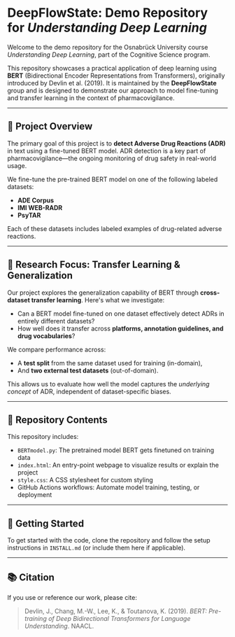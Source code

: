

# DeepFlowState: Demo Repository for *Understanding Deep Learning*

Welcome to the demo repository for the Osnabrück University course *Understanding Deep Learning*, part of the Cognitive Science program.

This repository showcases a practical application of deep learning using **BERT** (Bidirectional Encoder Representations from Transformers), originally introduced by Devlin et al. (2019). It is maintained by the **DeepFlowState** group and is designed to demonstrate our approach to model fine-tuning and transfer learning in the context of pharmacovigilance.

---

## 🧠 Project Overview

The primary goal of this project is to **detect Adverse Drug Reactions (ADR)** in text using a fine-tuned BERT model. ADR detection is a key part of pharmacovigilance—the ongoing monitoring of drug safety in real-world usage.

We fine-tune the pre-trained BERT model on one of the following labeled datasets:

* **ADE Corpus**
* **IMI WEB-RADR**
* **PsyTAR**

Each of these datasets includes labeled examples of drug-related adverse reactions.

---

## 🔬 Research Focus: Transfer Learning & Generalization

Our project explores the generalization capability of BERT through **cross-dataset transfer learning**. Here's what we investigate:

* Can a BERT model fine-tuned on one dataset effectively detect ADRs in entirely different datasets?
* How well does it transfer across **platforms, annotation guidelines, and drug vocabularies**?

We compare performance across:

* A **test split** from the same dataset used for training (in-domain),
* And **two external test datasets** (out-of-domain).

This allows us to evaluate how well the model captures the *underlying concept* of ADR, independent of dataset-specific biases.

---

## 📁 Repository Contents

This repository includes:
* `BERTmodel.py`: The pretrained model BERT gets finetuned on training data
* `index.html`: An entry-point webpage to visualize results or explain the project
* `style.css`: A CSS stylesheet for custom styling
* GitHub Actions workflows: Automate model training, testing, or deployment

---

## 🔧 Getting Started

To get started with the code, clone the repository and follow the setup instructions in `INSTALL.md` (or include them here if applicable).

---

## 📚 Citation

If you use or reference our work, please cite:

> Devlin, J., Chang, M.-W., Lee, K., & Toutanova, K. (2019). *BERT: Pre-training of Deep Bidirectional Transformers for Language Understanding*. NAACL.


